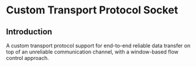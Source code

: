 # Custom Transport Protocol Socket
Introduction
--------------
A custom transport protocol support for end-to-end reliable data transfer on top of an unreliable communication channel, with a window-based flow control approach.

